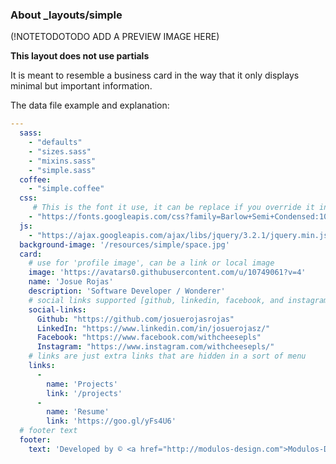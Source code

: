 ### About \_layouts/simple

(!NOTETODOTODO ADD A PREVIEW IMAGE HERE)

__This layout does not use partials__

It is meant to resemble a business card in the way that it only displays minimal but important information.

The data file example and explanation:
```YAML
---
  sass:
    - "defaults"
    - "sizes.sass"
    - "mixins.sass"
    - "simple.sass"  
  coffee:
    - "simple.coffee" 
  css:
     # This is the font it use, it can be replace if you override it in a new sass file after simple.sass
    - "https://fonts.googleapis.com/css?family=Barlow+Semi+Condensed:100,200,400"
  js:
    - "https://ajax.googleapis.com/ajax/libs/jquery/3.2.1/jquery.min.js"
  background-image: '/resources/simple/space.jpg'
  card:
    # use for 'profile image', can be a link or local image
    image: 'https://avatars0.githubusercontent.com/u/10749061?v=4'
    name: 'Josue Rojas'
    description: 'Software Developer / Wonderer'
    # social links supported [github, linkedin, facebook, and instagram] cause only have those images
    social-links:
      Github: "https://github.com/josuerojasrojas"
      LinkedIn: "https://www.linkedin.com/in/josuerojasz/"
      Facebook: "https://www.facebook.com/withcheesepls"
      Instagram: "https://www.instagram.com/withcheesepls/"
    # links are just extra links that are hidden in a sort of menu
    links:
      -
        name: 'Projects'
        link: '/projects'
      -
        name: 'Resume'
        link: 'https://goo.gl/yFs4U6'
  # footer text
  footer:
    text: 'Developed by © <a href="http://modulos-design.com">Modulos-Design</a>'
```
